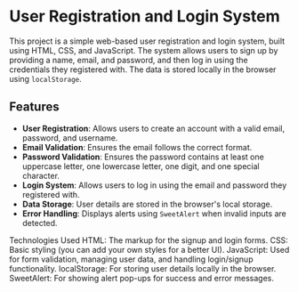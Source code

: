 # User Registration and Login System

This project is a simple web-based user registration and login system, built using HTML, CSS, and JavaScript. The system allows users to sign up by providing a name, email, and password, and then log in using the credentials they registered with. The data is stored locally in the browser using `localStorage`.

## Features

- **User Registration**: Allows users to create an account with a valid email, password, and username.
- **Email Validation**: Ensures the email follows the correct format.
- **Password Validation**: Ensures the password contains at least one uppercase letter, one lowercase letter, one digit, and one special character.
- **Login System**: Allows users to log in using the email and password they registered with.
- **Data Storage**: User details are stored in the browser's local storage.
- **Error Handling**: Displays alerts using `SweetAlert` when invalid inputs are detected.

Technologies Used
HTML: The markup for the signup and login forms.
CSS: Basic styling (you can add your own styles for a better UI).
JavaScript: Used for form validation, managing user data, and handling login/signup functionality.
localStorage: For storing user details locally in the browser.
SweetAlert: For showing alert pop-ups for success and error messages.
